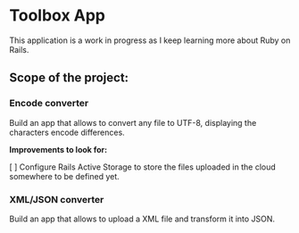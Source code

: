 # Toolbox App

This application is a work in progress as I keep learning more about Ruby on Rails.

## Scope of the project:

### Encode converter

Build an app that allows to convert any file to UTF-8, displaying the characters encode differences.

**Improvements to look for:**

[ ] Configure Rails Active Storage to store the files uploaded in the cloud somewhere to be defined yet.

### XML/JSON converter

Build an app that allows to upload a XML file and transform it into JSON.
